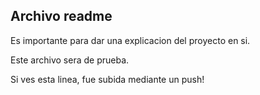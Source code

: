 ## Archivo readme
Es importante para dar una explicacion del proyecto en si.

Este archivo sera de prueba. 

Si ves esta linea, fue subida mediante un push!